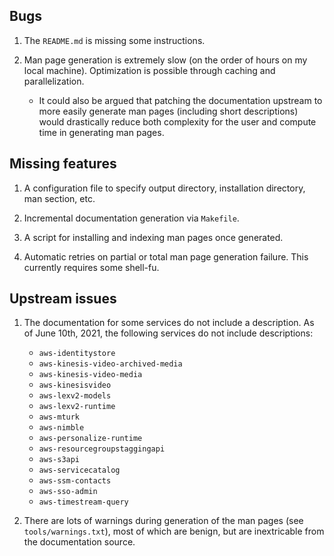 ## Bugs

1. The `README.md` is missing some instructions.

2. Man page generation is extremely slow (on the order of hours on my local
   machine). Optimization is possible through caching and parallelization.

   - It could also be argued that patching the documentation upstream to more
     easily generate man pages (including short descriptions) would drastically
     reduce both complexity for the user and compute time in generating
     man pages.


## Missing features

1. A configuration file to specify output directory, installation directory,
   man section, etc.

2. Incremental documentation generation via `Makefile`.

3. A script for installing and indexing man pages once generated.

4. Automatic retries on partial or total man page generation failure.  This
   currently requires some shell-fu.


## Upstream issues

1. The documentation for some services do not include a description. As of
   June 10th, 2021, the following services do not include descriptions:

   - `aws-identitystore`
   - `aws-kinesis-video-archived-media`
   - `aws-kinesis-video-media`
   - `aws-kinesisvideo`
   - `aws-lexv2-models`
   - `aws-lexv2-runtime`
   - `aws-mturk`
   - `aws-nimble`
   - `aws-personalize-runtime`
   - `aws-resourcegroupstaggingapi`
   - `aws-s3api`
   - `aws-servicecatalog`
   - `aws-ssm-contacts`
   - `aws-sso-admin`
   - `aws-timestream-query`

2. There are lots of warnings during generation of the man pages (see
   `tools/warnings.txt`), most of which are benign, but are inextricable
   from the documentation source.
